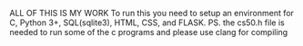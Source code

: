ALL OF THIS IS MY WORK
To run this you need to setup an environment for C, Python 3+, SQL(sqlite3), HTML, CSS, and FLASK.
PS. the cs50.h file is needed to run some of the c programs and please use clang for compiling
